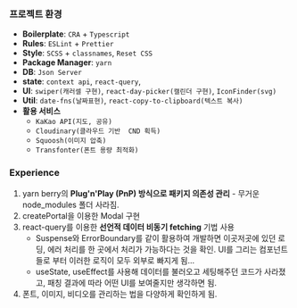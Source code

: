 ### 프로젝트 환경

- **Boilerplate**: `CRA` + `Typescript`
- **Rules**: `ESLint` + `Prettier`
- **Style**: `SCSS` + `classnames`, `Reset CSS`
- **Package Manager**: `yarn`
- **DB**: `Json Server`
- **state**: `context api`, `react-query`,
- **UI**: `swiper(캐러셀 구현)`, `react-day-picker(캘린더 구현)`, `IconFinder(svg)`
- **Util**: `date-fns(날짜표현)`, `react-copy-to-clipboard(텍스트 복사)`
- **활용 서비스**
    - `KaKao API(지도, 공유)`
    - `Cloudinary(클라우드 기반  CND 획득)`
    - `Squoosh(이미지 압축)`
    - `Transfonter(폰트 용량 최적화)`

### Experience

1. yarn berry의 **Plug'n'Play (PnP) 방식으로 패키지 의존성 관리** - 무거운 node_modules 폴더 사라짐.
1. createPortal을 이용한 Modal 구현
1. react-query를 이용한 **선언적 데이터 비동기 fetching** 기법 사용
    - Suspense와 ErrorBoundary를 같이 활용하여 개발하면 이곳저곳에 있던 로딩, 에러 처리를 한 곳에서 처리가 가능하다는 것을 확인. UI를 그리는 컴포넌트들로 부터 이러한 로직이 모두 외부로
      빠지게 됨...
    - useState, useEffect를 사용해 데이터를 불러오고 세팅해주던 코드가 사라졌고, 패칭 결과에 따라 어떤 UI를 보여줄지만 생각하면 됨.
1. 폰트, 이미지, 비디오를 관리하는 법을 다양하게 확인하게 됨. 

